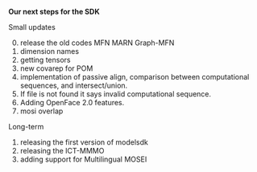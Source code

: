 **Our next steps for the SDK**

Small updates

0. release the old codes MFN MARN Graph-MFN
1. dimension names
2. getting tensors
3. new covarep for POM
4. implementation of passive align, comparison between computational sequences, and intersect/union.
5. If file is not found it says invalid computational sequence. 
6. Adding OpenFace 2.0 features. 
7. mosi overlap


Long-term

1. releasing the first version of modelsdk
2. releasing the ICT-MMMO
3. adding support for Multilingual MOSEI

